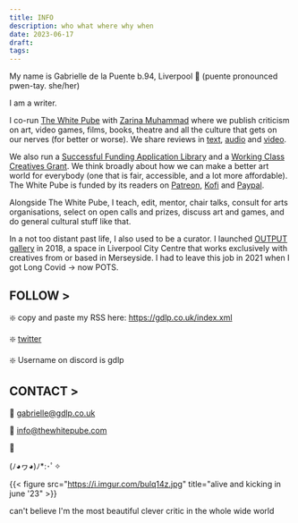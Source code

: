 ```yaml
---
title: INFO
description: who what where why when
date: 2023-06-17
draft: 
tags: 
---
```


My name is Gabrielle de la Puente b.94, Liverpool 📍 (puente pronounced pwen-tay. she/her)

I am a writer. 

I co-run [The White Pube](https://thewhitepube.com) with [Zarina Muhammad](http://zarinamuhammad.co.uk/) where we publish criticism on art, video games, films, books, theatre and all the culture that gets on our nerves (for better or worse). We share reviews in [text](https://thewhitepube.com), [audio](https://thewhitepube.co.uk/podcasts/) and [video](https://www.youtube.com/channel/UC3dcNljL17OyeC_BcG0WtBQ/featured).

We also run a [Successful Funding Application Library](https://thewhitepube.co.uk/funding-library/) and a [Working Class Creatives Grant](https://thewhitepube.co.uk/grants/). We think broadly about how we can make a better art world for everybody (one that is fair, accessible, and a lot more affordable). The White Pube is funded by its readers on [Patreon](https://www.patreon.com/thewhitepube), [Kofi](https://ko-fi.com/thewhitepube) and [Paypal](http://paypal.me/thewhitepube). 

Alongside The White Pube, I teach, edit, mentor, chair talks, consult for arts organisations, select on open calls and prizes, discuss art and games, and do general cultural stuff like that.

In a not too distant past life, I also used to be a curator. I launched [OUTPUT gallery](http://outputgallery.com) in 2018, a space in Liverpool City Centre that works exclusively with creatives from or based in Merseyside. I had to leave this job in 2021 when I got Long Covid -> now POTS.

## FOLLOW >

❇️ copy and paste my RSS here: https://gdlp.co.uk/index.xml

❇️ [twitter](https://twitter.com/gdlp__)

❇️ Username on discord is gdlp

## CONTACT >

📧 gabrielle@gdlp.co.uk

📧 info@thewhitepube.com

🌸

(ﾉ◕ヮ◕)ﾉ*:･ﾟ✧


{{< figure src="https://i.imgur.com/bulq14z.jpg" title="alive and kicking in june '23" >}}

can't believe I'm the most beautiful clever critic in the whole wide world 
